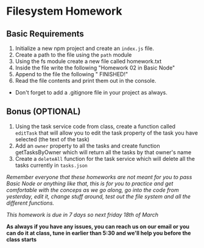 # Filesystem Homework

## Basic Requirements

1. Initialize a new npm project and create an `index.js` file.
2. Create a path to the file using the `path` module
3. Using the fs module create a new file called homework.txt
4. Inside the file write the following "Homework 02 in Basic Node"
5. Append to the file the following " FINISHED!"
6. Read the file contents and print them out in the console.

- Don't forget to add a .gitignore file in your project as always.

## Bonus (OPTIONAL)

1. Using the task service code from class, create a function called `editTask` that will allow you to edit the task property of the task you have selected (the text of the task)
2. Add an `owner` property to all the tasks and create function getTasksByOwner which will return all the tasks by that owner's name
3. Create a `deleteAll` function for the task service which will delete all the tasks currently in `tasks.json`

*Remember everyone that these homeworks are not meant for you to pass Basic Node or anything like that, this is for you to practice and get comfortable with the conceps as we go along, go into the code from yesterday, edit it, change stuff around, test out the file system and all the different functions.*

*This homework is due in 7 days so next friday 18th of March*

**As always if you have any issues, you can reach us on our email or you can do it at class, tune in earlier than 5:30 and we'll help you before the class starts**